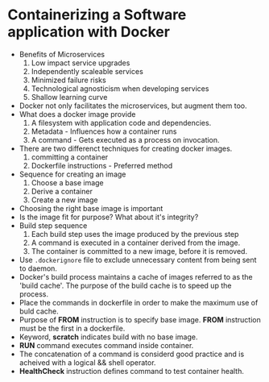 # Containerizing a Software application with Docker

* Benefits of Microservices
    1. Low impact service upgrades
    2. Independently scaleable services
    3. Minimized failure risks
    4. Technological agnosticism when developing services
    5. Shallow learning curve
* Docker not only facilitates the microservices, but augment them too.
* What does a docker image provide 
    1. A filesystem with application code and dependencies.
    2. Metadata - Influences how a container runs
    3. A command - Gets executed as a process on invocation.
* There are two differenct techniques for creating docker images.
    1. committing a container
    2. Dockerfile instructions -  Preferred method
* Sequence for creating an image
    1. Choose a base image
    2. Derive a container
    3. Create a new image
* Choosing the right base image is important
* Is the image fit for purpose? What about it's integrity?
* Build step sequence
    1. Each build step uses the image produced by the previous step 
    2. A command is executed in a container derived from the image.
    3. The container is committed to a new image, before it is removed.
* Use `.dockerignore` file to exclude unnecessary content from being sent to daemon.
* Docker's build process maintains a cache of images referred to as the 'build cache'. The purpose of the build cache is to speed up the process.
* Place the commands in dockerfile in order to make the maximum use of buld cache.
* Purpose of **FROM** instruction is to specify base image. **FROM** instruction must be the first in a dockerfile.
* Keyword, **scratch** indicates build with no base image.
* **RUN** command executes command inside container.
* The concatenation of a command is considerd good practice and is acheived with a logical && shell operator.
* **HealthCheck** instruction defines command to test container health.